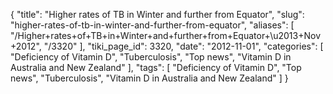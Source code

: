 {
    "title": "Higher rates of TB in Winter and further from Equator",
    "slug": "higher-rates-of-tb-in-winter-and-further-from-equator",
    "aliases": [
        "/Higher+rates+of+TB+in+Winter+and+further+from+Equator+\u2013+Nov+2012",
        "/3320"
    ],
    "tiki_page_id": 3320,
    "date": "2012-11-01",
    "categories": [
        "Deficiency of Vitamin D",
        "Tuberculosis",
        "Top news",
        "Vitamin D in Australia and New Zealand"
    ],
    "tags": [
        "Deficiency of Vitamin D",
        "Top news",
        "Tuberculosis",
        "Vitamin D in Australia and New Zealand"
    ]
}